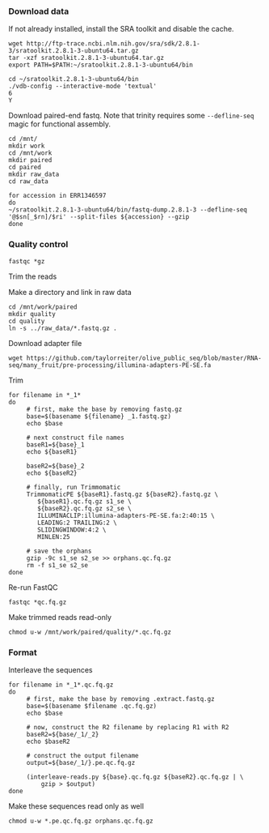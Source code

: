 ### Download data

If not already installed, install the SRA toolkit and disable the cache.

```
wget http://ftp-trace.ncbi.nlm.nih.gov/sra/sdk/2.8.1-3/sratoolkit.2.8.1-3-ubuntu64.tar.gz
tar -xzf sratoolkit.2.8.1-3-ubuntu64.tar.gz
export PATH=$PATH:~/sratoolkit.2.8.1-3-ubuntu64/bin
```

```
cd ~/sratoolkit.2.8.1-3-ubuntu64/bin
./vdb-config --interactive-mode 'textual'
6
Y 
```
Download paired-end fastq. Note that trinity requires some `--defline-seq` magic for functional assembly. 
```
cd /mnt/
mkdir work
cd /mnt/work
mkdir paired
cd paired
mkdir raw_data
cd raw_data

for accession in ERR1346597
do
~/sratoolkit.2.8.1-3-ubuntu64/bin/fastq-dump.2.8.1-3 --defline-seq '@$sn[_$rn]/$ri' --split-files ${accession} --gzip 
done 
```

### Quality control

```
fastqc *gz
```

Trim the reads

Make a directory and link in raw data
```
cd /mnt/work/paired
mkdir quality
cd quality
ln -s ../raw_data/*.fastq.gz .
```
Download adapter file
```
wget https://github.com/taylorreiter/olive_public_seq/blob/master/RNA-seq/many_fruit/pre-processing/illumina-adapters-PE-SE.fa
```

Trim
```
for filename in *_1*
do
     # first, make the base by removing fastq.gz
     base=$(basename ${filename} _1.fastq.gz)
     echo $base
     
     # next construct file names
     baseR1=${base}_1
     echo ${baseR1}
     
     baseR2=${base}_2
     echo ${baseR2}
   
     # finally, run Trimmomatic 
     TrimmomaticPE ${baseR1}.fastq.gz ${baseR2}.fastq.gz \
        ${baseR1}.qc.fq.gz s1_se \
        ${baseR2}.qc.fq.gz s2_se \
        ILLUMINACLIP:illumina-adapters-PE-SE.fa:2:40:15 \
        LEADING:2 TRAILING:2 \
        SLIDINGWINDOW:4:2 \
        MINLEN:25

     # save the orphans
     gzip -9c s1_se s2_se >> orphans.qc.fq.gz
     rm -f s1_se s2_se
done
```

Re-run FastQC
```
fastqc *qc.fq.gz
```

Make trimmed reads read-only
```
chmod u-w /mnt/work/paired/quality/*.qc.fq.gz
```

### Format

Interleave the sequences
```
for filename in *_1*.qc.fq.gz
do
     # first, make the base by removing .extract.fastq.gz
     base=$(basename $filename .qc.fq.gz)
     echo $base

     # now, construct the R2 filename by replacing R1 with R2
     baseR2=${base/_1/_2}
     echo $baseR2

     # construct the output filename
     output=${base/_1/}.pe.qc.fq.gz

     (interleave-reads.py ${base}.qc.fq.gz ${baseR2}.qc.fq.gz | \
         gzip > $output)
done
```
Make these sequences read only as well
```
chmod u-w *.pe.qc.fq.gz orphans.qc.fq.gz
```
